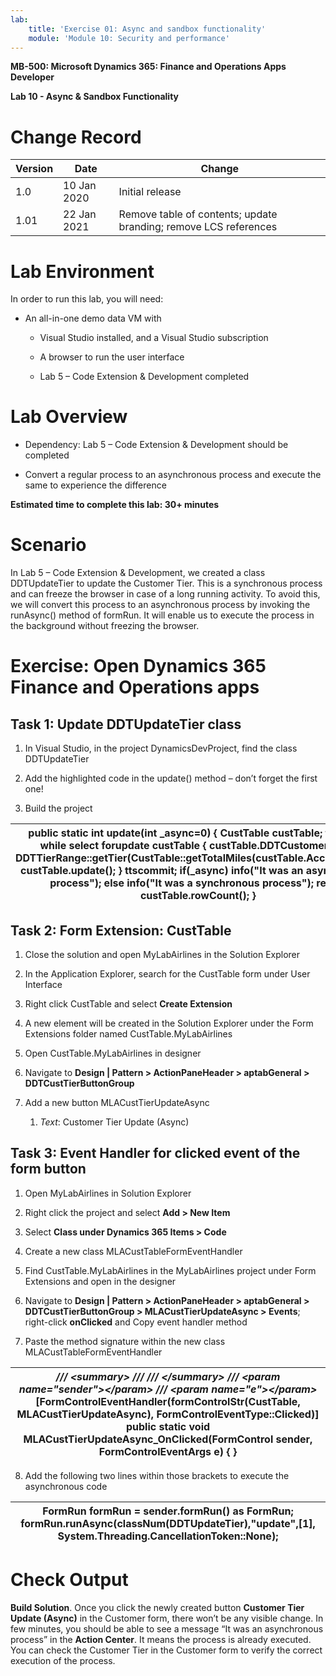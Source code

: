 ```yaml
---
lab:
    title: 'Exercise 01: Async and sandbox functionality'
    module: 'Module 10: Security and performance'
---
```


**MB-500: Microsoft Dynamics 365: Finance and Operations Apps Developer**

**Lab 10 - Async & Sandbox Functionality**

Change Record
=============

| Version | Date        | Change                                                           |
|---------|-------------|------------------------------------------------------------------|
| 1.0     | 10 Jan 2020 | Initial release                                                  |
| 1.01    | 22 Jan 2021 | Remove table of contents; update branding; remove LCS references |

Lab Environment
===============

In order to run this lab, you will need:

-   An all-in-one demo data VM with

    -   Visual Studio installed, and a Visual Studio subscription

    -   A browser to run the user interface

    -   Lab 5 – Code Extension & Development completed

Lab Overview
============

-   Dependency: Lab 5 – Code Extension & Development should be completed

-   Convert a regular process to an asynchronous process and execute the same to
    experience the difference

**Estimated time to complete this lab: 30+ minutes**

Scenario
========

In Lab 5 – Code Extension & Development, we created a class DDTUpdateTier to
update the Customer Tier. This is a synchronous process and can freeze the
browser in case of a long running activity. To avoid this, we will convert this
process to an asynchronous process by invoking the runAsync() method of formRun.
It will enable us to execute the process in the background without freezing the
browser.

Exercise: Open Dynamics 365 Finance and Operations apps
=======================================================

Task 1: Update DDTUpdateTier class
----------------------------------

1.  In Visual Studio, in the project DynamicsDevProject, find the class
    DDTUpdateTier

2.  Add the highlighted code in the update() method – don’t forget the first
    one!

3.  Build the project

| public static int update(int \_async=0) { CustTable custTable; ttsbegin; while select forupdate custTable { custTable.DDTCustomerTier = DDTTierRange::getTier(CustTable::getTotalMiles(custTable.AccountNum)); custTable.update(); } ttscommit; if(_async) info("It was an asynchronous process"); else info("It was a synchronous process"); return custTable.rowCount(); } |
|------------------------------------------------------------------------------------------------------------------------------------------------------------------------------------------------------------------------------------------------------------------------------------------------------------------------------------------------------------------------------|


Task 2: Form Extension: CustTable
---------------------------------

1.  Close the solution and open MyLabAirlines in the Solution Explorer

2.  In the Application Explorer, search for the CustTable form under User
    Interface

3.  Right click CustTable and select **Create Extension**

4.  A new element will be created in the Solution Explorer under the Form
    Extensions folder named CustTable.MyLabAirlines

5.  Open CustTable.MyLabAirlines in designer

6.  Navigate to **Design \| Pattern \> ActionPaneHeader \> aptabGeneral \>
    DDTCustTierButtonGroup**

7.  Add a new button MLACustTierUpdateAsync

    1.  *Text*: Customer Tier Update (Async)

Task 3: Event Handler for clicked event of the form button
----------------------------------------------------------

1.  Open MyLabAirlines in Solution Explorer

2.  Right click the project and select **Add \> New Item**

3.  Select **Class under Dynamics 365 Items \> Code**

4.  Create a new class MLACustTableFormEventHandler

5.  Find CustTable.MyLabAirlines in the MyLabAirlines project under Form
    Extensions and open in the designer

6.  Navigate to **Design \| Pattern \> ActionPaneHeader \> aptabGeneral \>
    DDTCustTierButtonGroup \> MLACustTierUpdateAsync \> Events**; right-click
    **onClicked** and Copy event handler method

7.  Paste the method signature within the new class MLACustTableFormEventHandler

| */// \<summary\> /// /// \</summary\> /// \<param name="sender"\>\</param\> /// \<param name="e"\>\</param\>* [FormControlEventHandler(formControlStr(CustTable, MLACustTierUpdateAsync), FormControlEventType::Clicked)] public static void MLACustTierUpdateAsync_OnClicked(FormControl sender, FormControlEventArgs e) { } |
|-------------------------------------------------------------------------------------------------------------------------------------------------------------------------------------------------------------------------------------------------------------------------------------------------------------------------------|


8.  Add the following two lines within those brackets to execute the
    asynchronous code

| FormRun formRun = sender.formRun() as FormRun; formRun.runAsync(classNum(DDTUpdateTier),"update",[1], System.Threading.CancellationToken::None); |
|--------------------------------------------------------------------------------------------------------------------------------------------------|


Check Output
============

**Build Solution**. Once you click the newly created button **Customer Tier
Update (Async)** in the Customer form, there won’t be any visible change. In few
minutes, you should be able to see a message “It was an asynchronous process” in
the **Action Center**. It means the process is already executed. You can check
the Customer Tier in the Customer form to verify the correct execution of the
process.

